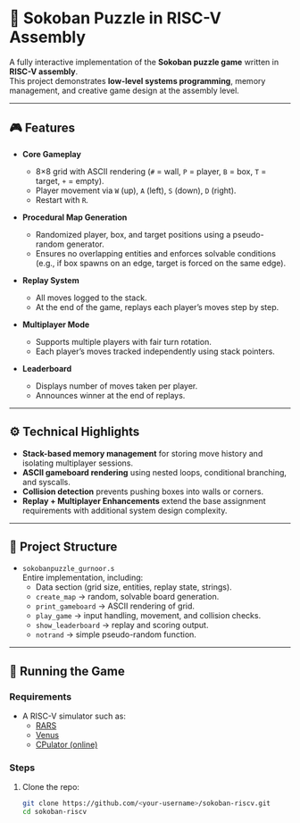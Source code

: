 # 🧩 Sokoban Puzzle in RISC-V Assembly

A fully interactive implementation of the **Sokoban puzzle game** written in **RISC-V assembly**.  
This project demonstrates **low-level systems programming**, memory management, and creative game design at the assembly level.

---

## 🎮 Features

- **Core Gameplay**
  - 8×8 grid with ASCII rendering (`#` = wall, `P` = player, `B` = box, `T` = target, `+` = empty).
  - Player movement via `W` (up), `A` (left), `S` (down), `D` (right).
  - Restart with `R`.

- **Procedural Map Generation**
  - Randomized player, box, and target positions using a pseudo-random generator.
  - Ensures no overlapping entities and enforces solvable conditions (e.g., if box spawns on an edge, target is forced on the same edge).

- **Replay System**
  - All moves logged to the stack.
  - At the end of the game, replays each player’s moves step by step.

- **Multiplayer Mode**
  - Supports multiple players with fair turn rotation.
  - Each player’s moves tracked independently using stack pointers.

- **Leaderboard**
  - Displays number of moves taken per player.
  - Announces winner at the end of replays.

---

## ⚙️ Technical Highlights

- **Stack-based memory management** for storing move history and isolating multiplayer sessions.
- **ASCII gameboard rendering** using nested loops, conditional branching, and syscalls.
- **Collision detection** prevents pushing boxes into walls or corners.
- **Replay + Multiplayer Enhancements** extend the base assignment requirements with additional system design complexity.

---

## 📂 Project Structure

- `sokobanpuzzle_gurnoor.s`  
  Entire implementation, including:
  - Data section (grid size, entities, replay state, strings).  
  - `create_map` → random, solvable board generation.  
  - `print_gameboard` → ASCII rendering of grid.  
  - `play_game` → input handling, movement, and collision checks.  
  - `show_leaderboard` → replay and scoring output.  
  - `notrand` → simple pseudo-random function.

---

## 🚀 Running the Game

### Requirements
- A RISC-V simulator such as:
  - [RARS](https://github.com/TheThirdOne/rars)  
  - [Venus](https://kvakil.github.io/venus/)  
  - [CPulator (online)](https://cpulator.01xz.net/?sys=rv32-spim)

### Steps
1. Clone the repo:
   ```bash
   git clone https://github.com/<your-username>/sokoban-riscv.git
   cd sokoban-riscv

